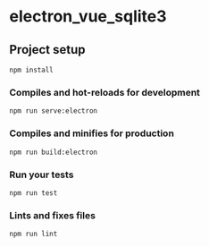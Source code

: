 # electron_vue_sqlite3

## Project setup
```
npm install
```

### Compiles and hot-reloads for development
```
npm run serve:electron
```

### Compiles and minifies for production
```
npm run build:electron
```

### Run your tests
```
npm run test
```

### Lints and fixes files
```
npm run lint
```
